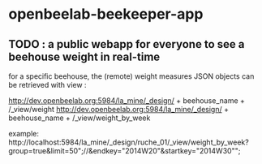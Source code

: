 # openbeelab-beekeeper-app

## TODO : a public webapp for everyone to see a beehouse weight in real-time

for a specific beehouse, the (remote) weight measures JSON objects can be retrieved with view :

http://dev.openbeelab.org:5984/la_mine/_design/ + beehouse_name + /_view/weight
http://dev.openbeelab.org:5984/la_mine/_design/ + beehouse_name + /_view/weight_by_week

example:
http://localhost:5984/la_mine/_design/ruche_01/_view/weight_by_week?group=true&limit=50";//&endkey=\"2014W20\"&startkey=\"2014W30\"";